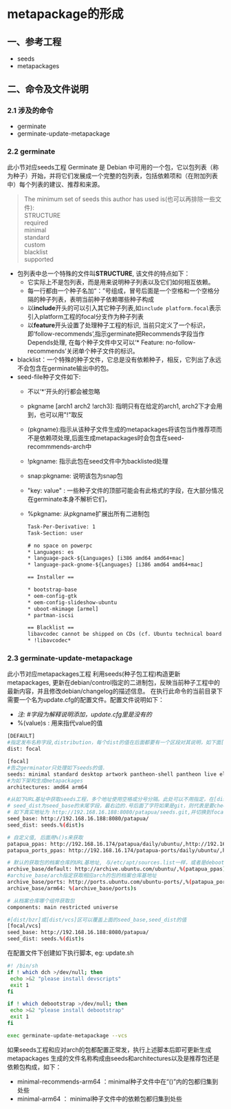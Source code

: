 # metapackage的形成

## 一、参考工程

- seeds
- metapackages

## 二、命令及文件说明

### 2.1 涉及的命令

- germinate
- germinate-update-metapackage

### 2.2 germinate

此小节对应seeds工程
Germinate 是 Debian 中可用的一个包，它以包列表（称为种子）开始，并将它们发展成一个完整的包列表，包括依赖项和（在附加列表中）每个列表的建议、推荐和来源。
> The minimum set of seeds this author has used is(也可以再排除一些文件):  
       STRUCTURE  
       required  
       minimal  
       standard  
       custom  
       blacklist  
       supported

- 包列表中总一个特殊的文件叫**STRUCTURE**, 该文件的特点如下：
  - 它实际上不是包列表，而是用来说明种子列表以及它们如何相互依赖。
  - 每一行都由一个种子名加“：”号组成，冒号后面是一个空格和一个空格分隔的种子列表，表明当前种子依赖哪些种子构成  
  - 以**include**开头的可以引入其它种子列表,如`include platform.focal`表示引入platform工程的focal分支作为种子列表
  - 以**feature**开头设置了处理种子工程的标识, 当前只定义了一个标识，即‘follow-recommends’,指示germinate把Recommends字段当作Depends处理, 在每个种子文件中又可以‘* Feature: no-follow-recommends’关闭单个种子文件的标识。
- blacklist：一个特殊的种子文件，它总是没有依赖种子，相反，它列出了永远不会包含在germinate输出中的包。
- seed-file种子文件如下:
  - 不以‘*’开头的行都会被忽略
  - pkgname [arch1 arch2 !arch3]: 指明只有在给定的arch1, arch2下才会用到，也可以用"!"取反
  - (pkgname):指示从该种子文件生成的metapackages将该包当作推荐项而不是依赖项处理,后面生成metapackages时会包含在seed-recommmends-arch中
  - !pkgname: 指示此包在seed文件中为backlisted处理
  - snap:pkgname: 说明该包为snap包
  - "key: value" : 一些种子文件的顶部可能会有此格式的字段，在大部分情况在germinate本身不解析它们，
  - %pkgname: 从pkgname扩展出所有二进制包

    ```txt
    Task-Per-Derivative: 1
    Task-Section: user

    # no space on powerpc
    * Languages: es
    * language-pack-${Languages} [i386 amd64 amd64+mac]
    * language-pack-gnome-${Languages} [i386 amd64 amd64+mac]

    == Installer ==

    * bootstrap-base
    * oem-config-gtk
    * oem-config-slideshow-ubuntu
    * uboot-mkimage [armel]
    * partman-iscsi

    == Blacklist ==
    libavcodec cannot be shipped on CDs (cf. Ubuntu technical board resolution 2007-01-02).
    * !libavcodec*
    ```

### 2.3 germinate-update-metapackage

此小节对应metapackages工程
利用seeds(种子包工程)构造更新metapackages, 更新在debian/control指定的二进制包，反映当前种子工程中的最新内容，并且修改debian/changelog的描述信息。 在执行此命令的当前目录下需要一个名为update.cfg的配置文件。配置文件说明如下：

- *注: #字段为解释说明添加，update.cfg里是没有的*  
- %(value)s : 用来指代value的值

```sh
[DEFAULT]
#指定发布名称字段,distribution，每个dist的值在后面都要有一个区段对其说明，如下面[focal]
dist: focal

[focal]
#告之germinator只处理如下seeds的值.
seeds: minimal standard desktop artwork pantheon-shell pantheon live elementary-sdk
#为如下架构生成metapackages
architectures: amd64 arm64

#从如下URL基址中获取seeds工程，多个地址使用空格或分号分隔。此处可以不用指定，在[dist/bzr],[dist/vcs]指定
# seed_dist为seed_base的末尾字段，最右边的.号后面了字符如果是git，则代表是要checkout到哪个branch,
# 如下真实地址为 http://192.168.16.188:8080/patapua/seeds.git,并切换到focal分支获取数据
seed_base: http://192.168.16.188:8080/patapua/
seed_dist: seeds.%(dist)s

# 自定义值, 后面用%()s来获取
patapua_ppas: http://192.168.16.174/patapua/daily/ubuntu/,http://192.168.16.174/patapua/os-patches/ubuntu/,http://192.168.16.174/patapua/stable/ubuntu/
patapua_ports_ppas: http://192.168.16.174/patapua-ports/daily/ubuntu/,http://192.168.16.174/patapua-ports/os-patches/ubuntu/

# 默认的获取包的档案仓库的URL基地址, 与/etc/apt/sources.list一样，或者是debootstrap的MIRROR参数
archive_base/default: http://archive.ubuntu.com/ubuntu/,%(patapua_ppas)s
#archive_base/arch指定获取相应arch的包的档案仓库基地址
archive_base/ports: http://ports.ubuntu.com/ubuntu-ports/,%(patapua_ports_ppas)s
archive_base/arm64: %(archive_base/ports)s

# 从档案仓库哪个组件获取包
components: main restricted universe

#[dist/bzr]或[dist/vcs]区可以覆盖上面的seed_base,seed_dist的值
[focal/vcs]
seed_base: http://192.168.16.188:8080/patapua/
seed_dist: seeds.%(dist)s

```

在配置文件下创建如下执行脚本, eg: update.sh

```sh
#! /bin/sh
if ! which dch >/dev/null; then
 echo >&2 "please install devscripts"
 exit 1
fi

if ! which debootstrap >/dev/null; then
 echo >&2 "please install debootstrap"
 exit 1
fi

exec germinate-update-metapackage --vcs
```

如果seeds工程和应对arch的包都配置正常发，执行上述脚本后即可更新生成metapackages
生成的文件名称构成由seeds和architectures以及是推荐包还是依赖包构成，如下：

- minimal-recommends-arm64 ：minimal种子文件中在“()”内的包都归集到处些
- minimal-arm64 ： minimal种子文件中的依赖包都归集到处些
